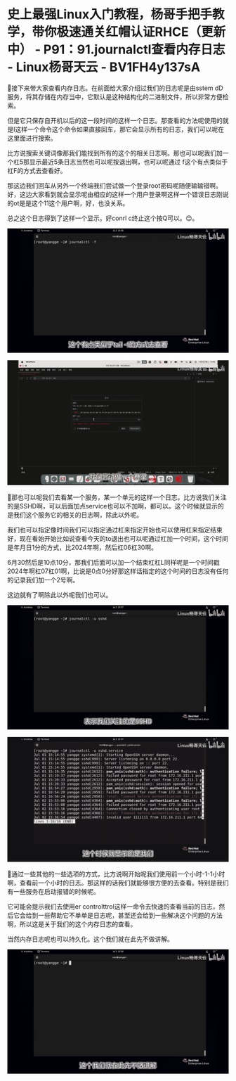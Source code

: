 # 史上最强Linux入门教程，杨哥手把手教学，带你极速通关红帽认证RHCE（更新中） - P91：91.journalctl查看内存日志 - Linux杨哥天云 - BV1FH4y137sA

🎼接下来带大家查看内存日志。在前面给大家介绍过我们的日志呢是由sstem dD服务，将其存储在内存当中，它默认是这种结构化的二进制文件，所以非常方便检索。

但是它只保存自开机以后的这一段时间的这样一个日志。那查看的方法呢使用的就是l这样一个命令这个命令如果直接回车，那它会显示所有的日志，我们可以呢在这里面进行搜索。

比方说搜索关键词像那我们能找到所有的这个的相关日志啊。那也可以呢我们加一个杠5那显示最近5条日志当然也可以呢按退出啊，也可以呢通过 f这个有点类似于杠F的方式去查看好。

那这边我们回车从另外一个终端我们尝试做一个登录root密码呢随便输输错啊。好，这边大家看到就会显示呢由相应的这样一个用户登录啊这样一个错误日志刚说的ot是是这个11这个用户啊，好，也没关系。

总之这个日志得到了这样一个显示。好conrl c终止这个按Q可以。😊。

![](img/39f4a300202eeb21480a1af14c2cd7ea_1.png)

![](img/39f4a300202eeb21480a1af14c2cd7ea_2.png)

🎼那也可以呢我们去看某一个服务，某一个单元的这样一个日志。比方说我们关注的是SSHD啊，可以后面加点service也可以不加啊，都可以。这个时候就显示的是我们这个服务它的相关的日志啊，除此以外呢。

我们也可以指定像时间我们可以指定通过杠来指定开始也可以使用杠来指定结束好，现在看始开始比如说查看今天的to退出也可以呢通过杠加一个时间，这个时间是年月日1分的方式，比2024年啊，然后杠06杠30啊。

6月30然后是10点10分，那我们后面可以加一个结束杠杠L同样呢是一个时间戳2024年啊杠07杠01啊，比说是0点0分好那这样话指定的这个时间的日志没有任何的记录我们加一个2号啊。

这边就有了啊除此以外呢我们也可以。

![](img/39f4a300202eeb21480a1af14c2cd7ea_4.png)

![](img/39f4a300202eeb21480a1af14c2cd7ea_5.png)

🎼通过一些其他的一些选项的方式，比方说啊开始呢我们使用前一个小时-1-1小时啊，查看前一个小时的日志。那这样的话我们就能够很方便的去查看。特别是我们有一些服务在启动报错的时候呢。

它可能会提示我们去使用er controlttrol这样一命令去快速的查看当前的日志，然后它会给到一些帮助它不单单是日志呢，甚至还会给到一些解决这个问题的方法啊，所以这是关于我们的这个内存日志的查看。

当然内存日志呢也可以持久化。这个我们就在此先不做讲解。

![](img/39f4a300202eeb21480a1af14c2cd7ea_7.png)